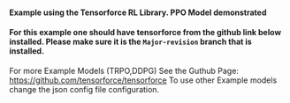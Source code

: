 #### Example using the Tensorforce RL Library. PPO Model demonstrated
#### For this example one should have tensorforce from the github link below installed. Please make sure it is the `Major-revision` branch that is installed.
For more Example Models (TRPO,DDPG)  See the Guthub Page:
https://github.com/tensorforce/tensorforce
To use other Example models change the json config file configuration.
